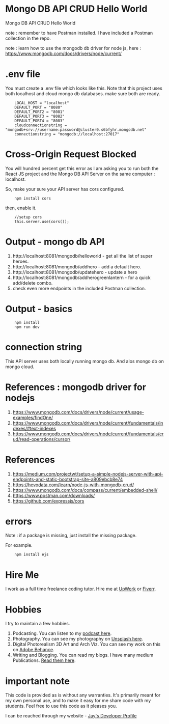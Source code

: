 # Mongo DB API CRUD Hello World

Mongo DB API CRUD Hello World

note : remember to have Postman installed. I have included a Postman collection in the repo. 

note : learn how to use the mongodb db driver for node js, here : https://www.mongodb.com/docs/drivers/node/current/

# .env file

You must create a .env file which looks like this. Note that this project uses both localhost and cloud mongo db databases. make sure both are ready. 

```
    LOCAL_HOST = "localhost"
    DEFAULT_PORT = "8080"
    DEFAULT_PORT2 = "8081"
    DEFAULT_PORT3 = "8082"
    DEFAULT_PORT4 = "8083"
    cloudconnectionstring = "mongodb+srv://username:password@cluster0.s6bfyhr.mongodb.net"
    connectionstring = "mongodb://localhost:27017"
```

# Cross-Origin Request Blocked

You will hundred percent get this error as I am asking you to run both the React JS project and the Mongo DB API Server on the same computer : localhost. 

So, make your sure your API server has cors configured.

```
    npm install cors
```

then, enable it. 

```
    //setup cors
    this.server.use(cors());
```

# Output - mongo db API

1. http://localhost:8081/mongodb/helloworld - get all the list of super heroes.
1. http://localhost:8081/mongodb/addhero - add a default hero.
1. http://localhost:8081/mongodb/updatehero - update a hero 
1. http://localhost:8081/mongodb/addherogreenlantern - for a quick add/delete combo. 
1. check even more endpoints in the included Postman collection. 

# Output - basics

```
    npm install
    npm run dev
```

# connection string

This API server uses both locally running mongo db. And alos mongo db on mongo cloud. 

# References : mongodb driver for nodejs

1. https://www.mongodb.com/docs/drivers/node/current/usage-examples/findOne/
1. https://www.mongodb.com/docs/drivers/node/current/fundamentals/indexes/#text-indexes
1. https://www.mongodb.com/docs/drivers/node/current/fundamentals/crud/read-operations/cursor/

# References

1. https://medium.com/projectwt/setup-a-simple-nodejs-server-with-api-endpoints-and-static-bootstrap-site-a809ebcb8e74
1. https://hevodata.com/learn/node-js-with-mongodb-crud/
1. https://www.mongodb.com/docs/compass/current/embedded-shell/
1. https://www.postman.com/downloads/
1. https://github.com/expressjs/cors

# errors

Note : if a package is missing, just install the missing package. 

For example.

```
    npm install ejs
```

# Hire Me

I work as a full time freelance coding tutor. Hire me at [UpWork](https://www.upwork.com/fl/vijayasimhabr) or [Fiverr](https://www.fiverr.com/jay_codeguy). 

# Hobbies

I try to maintain a few hobbies.

1. Podcasting. You can listen to my [podcast here](https://stories.thechalakas.com/listen-to-podcast/).
1. Photography. You can see my photography on [Unsplash here](https://unsplash.com/@jay_neeruhaaku).
1. Digital Photorealism 3D Art and Arch Viz. You can see my work on this on [Adobe Behance](https://www.behance.net/vijayasimhabr).
1. Writing and Blogging. You can read my blogs. I have many medium Publications. [Read them here](https://medium.com/@vijayasimhabr).

# important note 

This code is provided as is without any warranties. It's primarily meant for my own personal use, and to make it easy for me share code with my students. Feel free to use this code as it pleases you.

I can be reached through my website - [Jay's Developer Profile](https://jay-study-nildana.github.io/developerprofile)